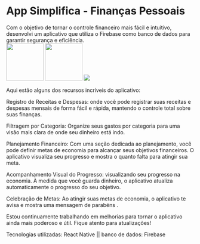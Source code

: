 <h1>App Simplifica - Finanças Pessoais</h1>
Com o objetivo de tornar o controle financeiro mais fácil e intuitivo, desenvolvi um aplicativo que utiliza o Firebase como banco de dados para garantir segurança e eficiência.

<div>
  <img  src='https://ibb.co/YQL43W1' width=100/>
  <img src='https://github.com/jotta2021/weatherApp24/blob/master/Imagem%20do%20WhatsApp%20de%202024-02-11%20%C3%A0(s)%2012.13.26_2c093b77.jpg?raw=true' width=100/> 
    <img src='https://ibb.co/YQL43W1'/>
    <img src=''/>
    <img src=''/>
    <img src=''/>
    <img src=''/>
</div>

Aqui estão alguns dos recursos incríveis do aplicativo:

Registro de Receitas e Despesas: onde você pode registrar suas receitas e despesas mensais de forma fácil e rápida, mantendo o controle total sobre suas finanças.

Filtragem por Categoria: Organize seus gastos por categoria para uma visão mais clara de onde seu dinheiro está indo.

Planejamento Financeiro: Com uma seção dedicada ao planejamento, você pode definir metas de economia para alcançar seus objetivos financeiros. O aplicativo visualiza seu progresso e mostra o quanto falta para atingir sua meta.

Acompanhamento Visual do Progresso: visualizando seu progresso na economia. À medida que você guarda dinheiro, o aplicativo atualiza automaticamente o progresso do seu objetivo.

Celebração de Metas: Ao atingir suas metas de economia, o aplicativo te avisa e mostra uma mensagem de parabéns .


Estou continuamente trabalhando em melhorias para tornar o aplicativo ainda mais poderoso e útil. Fique atento para atualizações!

Tecnologias utilizadas: 
React Native || banco de dados: Firebase

